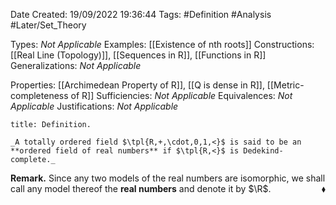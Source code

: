 <div class="topSpace"></div>

Date Created: 19/09/2022 19:36:44
Tags: #Definition #Analysis #Later/Set_Theory

Types: _Not Applicable_
Examples: [[Existence of nth roots]]
Constructions: [[Real Line (Topology)]], [[Sequences in R]], [[Functions in R]]
Generalizations: _Not Applicable_

Properties: [[Archimedean Property of R]], [[Q is dense in R]], [[Metric-completeness of R]]
Sufficiencies: _Not Applicable_
Equivalences: _Not Applicable_
Justifications: _Not Applicable_

``` ad-Definition
title: Definition.

_A totally ordered field $\tpl{R,+,\cdot,0,1,<}$ is said to be an **ordered field of real numbers** if $\tpl{R,<}$ is Dedekind-complete._

```

**Remark.** Since any two models of the real numbers are isomorphic, we shall call any model thereof the **real numbers** and denote it by $\R$.<span style="float:right;">$\blacklozenge$</span>
